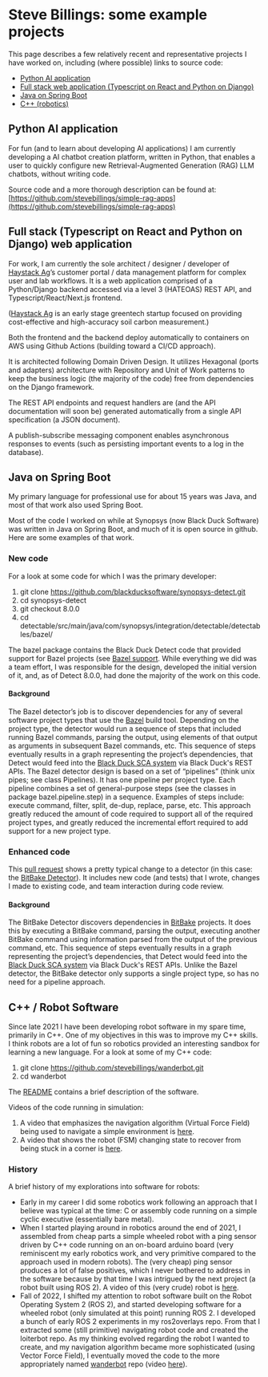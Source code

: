 # Steve Billings: some example projects

This page describes a few relatively recent and representative projects I have worked on, including (where possible) links to source code:

* [Python AI application](#rag)
* [Full stack web application (Typescript on React and Python on Django)](#haystack)
* [Java on Spring Boot](#java)
* [C++ (robotics)](#cpp)

<a name="rag"></a>
## Python AI application

For fun (and to learn about developing AI applications) I am currently developing a AI chatbot creation platform, written in Python, that enables a user to quickly configure new Retrieval-Augmented Generation (RAG) LLM chatbots, without writing code.

Source code and a more thorough description can be found at: [https://github.com/stevebillings/simple-rag-apps](https://github.com/stevebillings/simple-rag-apps)

<a name="haystack"></a>
## Full stack (Typescript on React and Python on Django) web application

For work, I am currently the sole architect / designer / developer of [Haystack Ag](https://www.haystackag.com/)’s customer portal / data management platform for complex user and lab workflows. It is a web application comprised of a Python/Django backend accessed via a level 3 (HATEOAS) REST API, and Typescript/React/Next.js frontend. 

([Haystack Ag](https://www.haystackag.com/) is an early stage greentech startup focused on providing cost-effective and high-accuracy soil carbon measurement.)

Both the frontend and the backend deploy automatically to containers on AWS using Github Actions (building toward a CI/CD approach).

It is architected following Domain Driven Design. It utilizes Hexagonal (ports and adapters) architecture with Repository and Unit of Work patterns to keep the business logic (the majority of the code) free from dependencies on the Django framework.

The REST API endpoints and request handlers are (and the API documentation will soon be) generated automatically from a single API specification (a JSON document).

A publish-subscribe messaging component enables asynchronous responses to events (such as persisting important events to a log in the database).

<a name="java"></a>
## Java on Spring Boot

My primary language for professional use for about 15 years was Java, and most of that work also used Spring Boot. 

Most of the code I worked on while at Synopsys (now Black Duck Software) was written in Java on Spring Boot, and much of it is open source in github. Here are some examples of that work.

### New code

For a look at some code for which I was the primary developer:

1. git clone https://github.com/blackducksoftware/synopsys-detect.git
1. cd synopsys-detect
1. git checkout 8.0.0
1. cd detectable/src/main/java/com/synopsys/integration/detectable/detectables/bazel/

The bazel package contains the Black Duck Detect code that provided support for Bazel projects (see [Bazel support](https://documentation.blackduck.com/bundle/detect/page/packagemgrs/bazel.html). While everything we did was a team effort, I was responsible for the design, developed the initial version of it, and, as of Detect 8.0.0, had done the majority of the work on this code.

#### Background

The Bazel detector’s job is to discover dependencies for any of several software project types that use the [Bazel](https://bazel.build/) build tool. Depending on the project type, the detector would run a sequence of steps that included running Bazel commands, parsing the output, using elements of that output as arguments in subsequent Bazel commands, etc. This sequence of steps eventually results in a graph representing the project’s dependencies, that Detect would feed into the [Black Duck SCA system](https://www.synopsys.com/software-integrity/security-testing/software-composition-analysis.html) via Black Duck's REST APIs. The Bazel detector design is based on a set of “pipelines” (think unix pipes; see class Pipelines). It has one pipeline per project type. Each pipeline combines a set of general-purpose steps (see the classes in package bazel.pipeline.step) in a sequence. Examples of steps include: execute command, filter, split, de-dup, replace, parse, etc. This approach greatly reduced the amount of code required to support all of the required project types, and greatly reduced the incremental effort required to add support for a new project type.

### Enhanced code

This [pull request](https://github.com/blackducksoftware/synopsys-detect/pull/516) shows a pretty typical change to a detector (in this case: the [BitBake Detector](https://documentation.blackduck.com/bundle/detect/page/packagemgrs/bitbake.html)). It includes new code (and tests) that I wrote, changes I made to existing code, and team interaction during code review.

#### Background

The BitBake Detector discovers dependencies in [BitBake](https://docs.yoctoproject.org/1.6/bitbake-user-manual/bitbake-user-manual.html) projects.
It does this by executing a BitBake command, parsing the output, executing another BitBake command using information parsed from the output of the previous command, etc. This sequence of steps eventually results in a graph representing the project’s dependencies, that Detect would feed into the [Black Duck SCA system](https://www.blackduck.com/software-composition-analysis-tools/black-duck-sca.html) via Black Duck's REST APIs. Unlike the Bazel detector, the BitBake detector only supports a single project type, so has no need for a pipeline approach.

<a name="cpp"></a>
## C++ / Robot Software

Since late 2021 I have been developing robot software in my spare time, primarily in C++. One of my objectives in this was to improve my C++ skills. I think robots are a lot of fun so robotics provided an interesting sandbox for learning a new language. For a look at some of my C++ code:

1. git clone https://github.com/stevebillings/wanderbot.git
1. cd wanderbot

The [README](https://github.com/stevebillings/wanderbot#readme) contains a brief description of the software.

Videos of the code running in simulation:

1. A video that emphasizes the navigation algorithm (Virtual Force Field) being used to navigate a simple environment is [here](https://drive.google.com/file/d/109PchHxjqMuJjDrc6-UHcsy3-8Mow3KA/view?usp=sharing).
2. A video that shows the robot (FSM) changing state to recover from being stuck in a corner is [here](https://drive.google.com/file/d/1a-lXPeDvVW8w1gOMR2BIlpd47dWaV_UQ/view?usp=sharing).

### History

A brief history of my explorations into software for robots:

* Early in my career I did some robotics work following an approach that I believe was typical at the time: C or assembly code running on a simple cyclic executive (essentially bare metal).
* When I started playing around in robotics around the end of 2021, I assembled from cheap parts a simple wheeled robot with a ping sensor driven by C++ code running on an on-board arduino board (very reminiscent my early robotics work, and very primitive compared to the approach used in modern robots). The (very cheap) ping sensor produces a lot of false positives, which I never bothered to address in the software because by that time I was intrigued by the next project (a robot built using ROS 2). A video of this (very crude) robot is [here](https://drive.google.com/file/d/1mEP5RhqieAe89wksvIwAjcLRTK1Uh4p-/view?usp=sharing).
* Fall of 2022, I shifted my attention to robot software built on the Robot Operating System 2 (ROS 2), and started developing software for a wheeled robot (only simulated at this point) running ROS 2. I developed a bunch of early ROS 2 experiments in my ros2overlays repo. From that I extracted some (still primitive) navigating robot code and created the loiterbot repo. As my thinking evolved regarding the robot I wanted to create, and my navigation algorithm became more sophisticated (using Vector Force Field), I eventually moved the code to the more appropriately named [wanderbot](https://github.com/stevebillings/wanderbot) repo (video [here](https://drive.google.com/file/d/109PchHxjqMuJjDrc6-UHcsy3-8Mow3KA/view?usp=sharing)).
